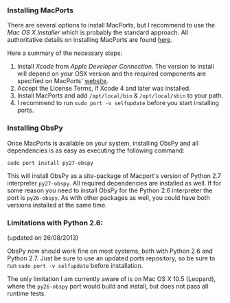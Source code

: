 ###  Installing MacPorts

There are several options to install MacPorts, but I recommend to use the _Mac OS X Installer_ which is probably the standard approach. All authoritative details on installing MacPorts are found [here](http://www.macports.org/install.php). 

Here a summary of the necessary steps:
1. Install _Xcode_ from _Apple Developer Connection_. The version to install will depend on your OSX version and the required components are specified on MacPorts' [website](http://www.macports.org/install.php). 
1. Accept the License Terms, if Xcode 4 and later was installed.
1. Install MacPorts and add `/opt/local/bin` & `/opt/local/sbin` to your path.
1. I recommend to run `sudo port -v selfupdate` before you start installing ports.

### Installing ObsPy

Once MacPorts is available on your system, installing ObsPy and all dependencies is as easy as executing the following command:

    sudo port install py27-obspy

This will install ObsPy as a site-package of Macport's version of Python 2.7 interpreter `py27-obspy`. All required dependencies are installed as well. If for some reason you need to install ObsPy for the Python 2.6 interpreter the port is `py26-obspy`. As with other packages as well, you could have both versions installed at the same time.

### Limitations with Python 2.6: 
(updated on 26/08/2013)

ObsPy now should work fine on most systems, both with Python 2.6 and Python 2.7. Just be sure to use an updated ports repository, so be sure to run `sudo port -v selfupdate` before installation.

The only limitation I am currently aware of is on Mac OS X 10.5 (Leopard), where the `py26-obspy` port would build and install, but does not pass all runtime tests.
